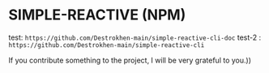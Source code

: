 # SIMPLE-REACTIVE (NPM)

test: `https://github.com/Destrokhen-main/simple-reactive-cli-doc`
test-2 : `https://github.com/Destrokhen-main/simple-reactive-cli`

If you contribute something to the project, I will be very grateful to you.))